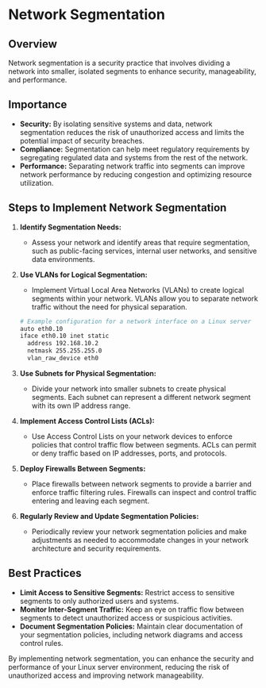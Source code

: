 # Network Segmentation

## Overview

Network segmentation is a security practice that involves dividing a network into smaller, isolated segments to enhance security, manageability, and performance.

## Importance

- **Security:** By isolating sensitive systems and data, network segmentation reduces the risk of unauthorized access and limits the potential impact of security breaches.
- **Compliance:** Segmentation can help meet regulatory requirements by segregating regulated data and systems from the rest of the network.
- **Performance:** Separating network traffic into segments can improve network performance by reducing congestion and optimizing resource utilization.

## Steps to Implement Network Segmentation

1. **Identify Segmentation Needs:**
   - Assess your network and identify areas that require segmentation, such as public-facing services, internal user networks, and sensitive data environments.

2. **Use VLANs for Logical Segmentation:**
   - Implement Virtual Local Area Networks (VLANs) to create logical segments within your network. VLANs allow you to separate network traffic without the need for physical separation.

   ```bash
   # Example configuration for a network interface on a Linux server
   auto eth0.10
   iface eth0.10 inet static
     address 192.168.10.2
     netmask 255.255.255.0
     vlan_raw_device eth0
   ```

3. **Use Subnets for Physical Segmentation:**
   - Divide your network into smaller subnets to create physical segments. Each subnet can represent a different network segment with its own IP address range.

4. **Implement Access Control Lists (ACLs):**
   - Use Access Control Lists on your network devices to enforce policies that control traffic flow between segments. ACLs can permit or deny traffic based on IP addresses, ports, and protocols.

5. **Deploy Firewalls Between Segments:**
   - Place firewalls between network segments to provide a barrier and enforce traffic filtering rules. Firewalls can inspect and control traffic entering and leaving each segment.

6. **Regularly Review and Update Segmentation Policies:**
   - Periodically review your network segmentation policies and make adjustments as needed to accommodate changes in your network architecture and security requirements.

## Best Practices

- **Limit Access to Sensitive Segments:** Restrict access to sensitive segments to only authorized users and systems.
- **Monitor Inter-Segment Traffic:** Keep an eye on traffic flow between segments to detect unauthorized access or suspicious activities.
- **Document Segmentation Policies:** Maintain clear documentation of your segmentation policies, including network diagrams and access control rules.

By implementing network segmentation, you can enhance the security and performance of your Linux server environment, reducing the risk of unauthorized access and improving network manageability.

